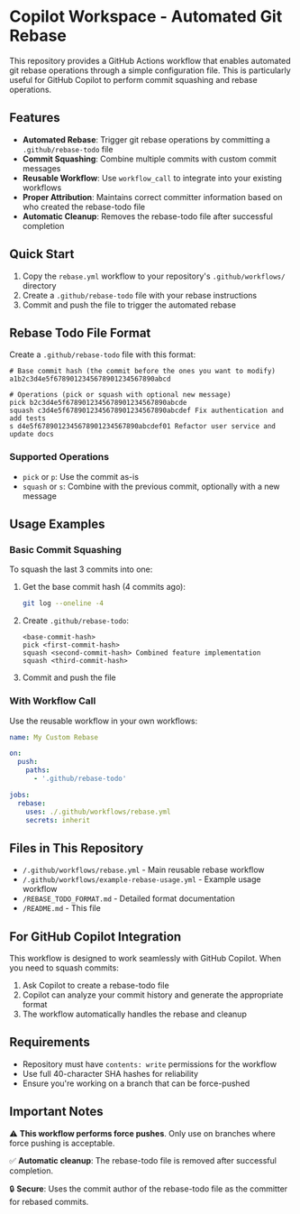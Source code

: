# Copilot Workspace - Automated Git Rebase

This repository provides a GitHub Actions workflow that enables automated git rebase operations through a simple configuration file. This is particularly useful for GitHub Copilot to perform commit squashing and rebase operations.

## Features

- **Automated Rebase**: Trigger git rebase operations by committing a `.github/rebase-todo` file
- **Commit Squashing**: Combine multiple commits with custom commit messages
- **Reusable Workflow**: Use `workflow_call` to integrate into your existing workflows
- **Proper Attribution**: Maintains correct committer information based on who created the rebase-todo file
- **Automatic Cleanup**: Removes the rebase-todo file after successful completion

## Quick Start

1. Copy the `rebase.yml` workflow to your repository's `.github/workflows/` directory
2. Create a `.github/rebase-todo` file with your rebase instructions
3. Commit and push the file to trigger the automated rebase

## Rebase Todo File Format

Create a `.github/rebase-todo` file with this format:

```
# Base commit hash (the commit before the ones you want to modify)
a1b2c3d4e5f6789012345678901234567890abcd

# Operations (pick or squash with optional new message)
pick b2c3d4e5f6789012345678901234567890abcde
squash c3d4e5f6789012345678901234567890abcdef Fix authentication and add tests
s d4e5f6789012345678901234567890abcdef01 Refactor user service and update docs
```

### Supported Operations

- `pick` or `p`: Use the commit as-is
- `squash` or `s`: Combine with the previous commit, optionally with a new message

## Usage Examples

### Basic Commit Squashing

To squash the last 3 commits into one:

1. Get the base commit hash (4 commits ago):
   ```bash
   git log --oneline -4
   ```

2. Create `.github/rebase-todo`:
   ```
   <base-commit-hash>
   pick <first-commit-hash>
   squash <second-commit-hash> Combined feature implementation
   squash <third-commit-hash>
   ```

3. Commit and push the file

### With Workflow Call

Use the reusable workflow in your own workflows:

```yaml
name: My Custom Rebase

on:
  push:
    paths:
      - '.github/rebase-todo'

jobs:
  rebase:
    uses: ./.github/workflows/rebase.yml
    secrets: inherit
```

## Files in This Repository

- `/.github/workflows/rebase.yml` - Main reusable rebase workflow
- `/.github/workflows/example-rebase-usage.yml` - Example usage workflow
- `/REBASE_TODO_FORMAT.md` - Detailed format documentation
- `/README.md` - This file

## For GitHub Copilot Integration

This workflow is designed to work seamlessly with GitHub Copilot. When you need to squash commits:

1. Ask Copilot to create a rebase-todo file
2. Copilot can analyze your commit history and generate the appropriate format
3. The workflow automatically handles the rebase and cleanup

## Requirements

- Repository must have `contents: write` permissions for the workflow
- Use full 40-character SHA hashes for reliability
- Ensure you're working on a branch that can be force-pushed

## Important Notes

⚠️ **This workflow performs force pushes**. Only use on branches where force pushing is acceptable.

✅ **Automatic cleanup**: The rebase-todo file is removed after successful completion.

🔒 **Secure**: Uses the commit author of the rebase-todo file as the committer for rebased commits.